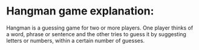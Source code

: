 # Hangman game explanation:
Hangman is a guessing game for two or more players. One player thinks of a word, phrase or sentence and the other tries to guess it by suggesting letters or numbers, within a certain number of guesses.
